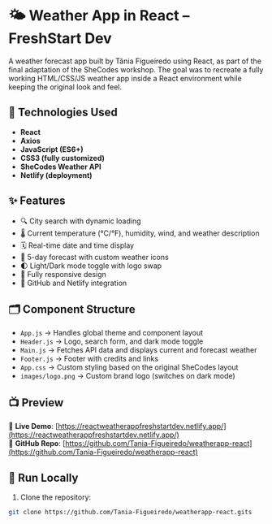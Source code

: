 # 🌤️ Weather App in React – FreshStart Dev

A weather forecast app built by Tânia Figueiredo using React, as part of the final adaptation of the SheCodes workshop. The goal was to recreate a fully working HTML/CSS/JS weather app inside a React environment while keeping the original look and feel.

## 🔧 Technologies Used

- **React**
- **Axios**
- **JavaScript (ES6+)**
- **CSS3 (fully customized)**
- **SheCodes Weather API**
- **Netlify (deployment)**

## ✨ Features

- 🔍 City search with dynamic loading
- 🌡️ Current temperature (°C/°F), humidity, wind, and weather description
- 🗓️ Real-time date and time display
- 📅 5-day forecast with custom weather icons
- 🌓 Light/Dark mode toggle with logo swap
- 📱 Fully responsive design
- 🔗 GitHub and Netlify integration

## 🗂️ Component Structure

- `App.js` → Handles global theme and component layout
- `Header.js` → Logo, search form, and dark mode toggle
- `Main.js` → Fetches API data and displays current and forecast weather
- `Footer.js` → Footer with credits and links
- `App.css` → Custom styling based on the original SheCodes layout
- `images/logo.png` → Custom brand logo (switches on dark mode)

## 📺 Preview

🔗 **Live Demo**: [https://reactweatherappfreshstartdev.netlify.app/](https://reactweatherappfreshstartdev.netlify.app/)  
🔗 **GitHub Repo**: [https://github.com/Tania-Figueiredo/weatherapp-react](https://github.com/Tania-Figueiredo/weatherapp-react)

## 🚀 Run Locally

1. Clone the repository:

```bash
git clone https://github.com/Tania-Figueiredo/weatherapp-react.gits
```
